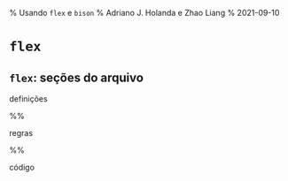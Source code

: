 % Usando `flex` e `bison`
% Adriano J. Holanda e Zhao Liang
% 2021-09-10

# `flex`

## `flex`: seções do arquivo

definições

%%

regras

%%

código


